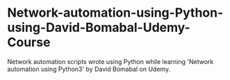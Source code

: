 # Network-automation-using-Python-using-David-Bomabal-Udemy-Course
Network automation scripts wrote using Python while learning 'Network automation using Python3' by David Bomabal on Udemy.
